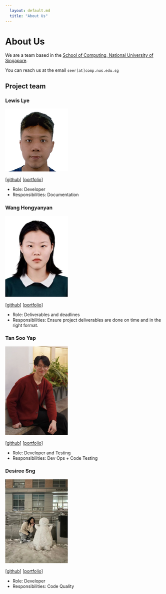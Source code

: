 ```yaml
---
  layout: default.md
  title: "About Us"
---
```


# About Us

We are a team based in the [School of Computing, National University of Singapore](http://www.comp.nus.edu.sg).

You can reach us at the email `seer[at]comp.nus.edu.sg`

## Project team

### Lewis Lye

<img src="images/ghos7ie.png" width="200px">

[[github](http://github.com/ghos7ie)]
[[portfolio](team/johndoe.md)]

* Role: Developer
* Responsibilities: Documentation

### Wang Hongyanyan

<img src="images/yanyan-w.png" width="200px">

[[github](http://github.com/YANYAN-w)]
[[portfolio](team/johndoe.md)]

* Role: Deliverables and deadlines
* Responsibilities: Ensure project deliverables are done on time and in the right format.

### Tan Soo Yap

<img src="images/sooyap.png" width="200px">

[[github](https://github.com/SooYap)]
[[portfolio](team/johndoe.md)]

* Role: Developer and Testing
* Responsibilities: Dev Ops + Code Testing

### Desiree Sng

<img src="images/dez2003.png" width="200px">

[[github](http://github.com/dez2003)]
[[portfolio](team/johndoe.md)]

* Role: Developer
* Responsibilities: Code Quality
